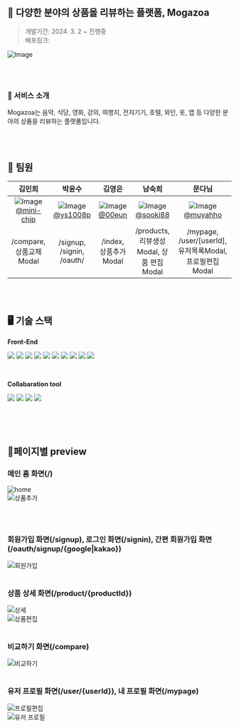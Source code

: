 ## 📱 다양한 분야의 상품을 리뷰하는 플랫폼, Mogazoa

> 개발기간: 2024. 3. 2 ~ 진행중 <br/>
> 배포링크: <br/>

![Image](https://github.com/5-1-Mogazoa/Mogazoa/assets/131663155/bd9224d0-cb8c-4069-b89b-bb741d353e7b)

<br/>
<br/>

### 🔎 서비스 소개

Mogazoa는 음악, 식당, 영화, 강의, 여행지, 전자기기, 호텔, 와인, 옷, 앱 등 다양한 분야의 상품을 리뷰하는 플랫폼입니다.

<br/>
<br/>

## 👭 팀원

|                                                                         김민희                                                                         |                                                                       박윤수                                                                       |                                                                     김영은                                                                     |                                                                       남숙희                                                                       |                                                                       문다님                                                                       |
| :----------------------------------------------------------------------------------------------------------------------------------------------------: | :------------------------------------------------------------------------------------------------------------------------------------------------: | :--------------------------------------------------------------------------------------------------------------------------------------------: | :------------------------------------------------------------------------------------------------------------------------------------------------: | :------------------------------------------------------------------------------------------------------------------------------------------------: |
| ![Image](https://github.com/5-1-Mogazoa/Mogazoa/assets/131663155/211fafc5-0b8b-4e09-8a93-8f84e6f3c572) <br/>[@mini-chip](https://github.com/mini-chip) | ![Image](https://github.com/5-1-Mogazoa/Mogazoa/assets/131663155/201f6c37-7273-4108-8baa-62e9ece5a860) <br/>[@ys1008p](https://github.com/ys1008p) | ![Image](https://github.com/5-1-Mogazoa/Mogazoa/assets/131663155/6acc7f91-f349-4f71-bade-9dc67bc44773) <br/>[@00eun](https://github.com/00eun) | ![Image](https://github.com/5-1-Mogazoa/Mogazoa/assets/131663155/9c4d7406-a2ec-4f77-8b8b-bb4d3aec70ba) <br/>[@sooki88](https://github.com/sooki88) | ![Image](https://github.com/5-1-Mogazoa/Mogazoa/assets/131663155/099a4aab-a7bb-41fe-828a-5e7071a48aa1) <br/>[@muyahho](https://github.com/muyahho) |
|                                                                /compare, 상품교체Modal                                                                 |                                                             /signup, /signin, /oauth/                                                              |                                                             /index, 상품추가Modal                                                              |                                                      /products, 리뷰생성Modal, 상품 편집Modal                                                      |                                              /mypage, /user/[userId], 유저목록Modal, 프로필편집Modal                                               |

<br/>
<br/>

## 🖥️ 기술 스택

<Strong>Front-End</Strong>

<img src="https://img.shields.io/badge/React-2DDEF9?style=flat&logo=React&logoColor=white"/> <img src="https://img.shields.io/badge/Typescript-005ADC?style=flat&logo=Typescript&logoColor=white"/> <img src="https://img.shields.io/badge/Next.js-000000?style=flat&logo=Next.js&logoColor=white"/> <img src="https://img.shields.io/badge/Javascript-F7DF1E?style=flat&logo=JAVASCTIPT&logoColor=white"/> <img src="https://img.shields.io/badge/HTML5-E34F26?style=flat&logo=HTML5&logoColor=white"/>
<img src="https://img.shields.io/badge/StyledComponent-FF6AED?style=flat&logo=StyledComponent&logoColor=white"/>
<img src="https://img.shields.io/badge/Git-F05032?style=flat&logo=git&logoColor=white"/> <img src="https://img.shields.io/badge/Reacthookform-EC5990?style=flat&logo=Reacthookform&logoColor=white"/> <img src="https://img.shields.io/badge/Axios-000000?style=flat&logo=Axios&logoColor=white"/> <img src="https://img.shields.io/badge/usehooksts-F7DF1E?style=flat&logo=usehooksts&logoColor=white"/>

<br/>

<Strong>Collabaration tool</Strong>

<img src="https://img.shields.io/badge/GitHub-000000?style=flat&logo=GitHub&logoColor=white"/> <img src="https://img.shields.io/badge/Discode-5865F2?style=flat&logo=discode&logoColor=white"/> <img src="https://img.shields.io/badge/Notion-000000?style=flat&logo=notion&logoColor=white"/> <img src="https://img.shields.io/badge/Figma-F24E1E?style=flat&logo=Figma&logoColor=white"/>

<br/>

<br/>
<br/>

## 📄페이지별 preview

### 메인 홈 화면(/)

![home](https://github.com/5-1-Mogazoa/Mogazoa/assets/131663155/ad24be7f-9cdb-417b-af41-ad2d1c843568)
<br/>
![상품추가](https://github.com/5-1-Mogazoa/Mogazoa/assets/131663155/a3af507c-7a7f-4ed7-9890-9c2f7749c59e)

<br/>
<br/>

### 회원가입 화면(/signup), 로그인 화면(/signin), 간편 회원가입 화면(/oauth/signup/{google|kakao})

![회원가입](https://github.com/5-1-Mogazoa/Mogazoa/assets/131663155/8365842a-503e-481b-b3d5-d04cedfa858b)
<br/>
<br/>

### 상품 상세 화면(/product/{productId})

![상세](https://github.com/5-1-Mogazoa/Mogazoa/assets/131663155/0cb80c6b-c9bd-492e-8c91-7e70467f316f)
<br/>
![상품편집](https://github.com/5-1-Mogazoa/Mogazoa/assets/131663155/9bb2ef3f-d301-4fc3-b7ee-fb1f5c84652e)
<br/>
<br/>

### 비교하기 화면(/compare)

![비교하기](https://github.com/5-1-Mogazoa/Mogazoa/assets/131663155/889a9e00-bb26-4f8e-9625-2301538aa6d3)
<br/>
<br/>

### 유저 프로필 화면(/user/{userId}), 내 프로필 화면(/mypage)

![프로필편집](https://github.com/5-1-Mogazoa/Mogazoa/assets/131663155/2fedb74d-7dda-4799-a539-50738ba44b79)
<br/>
![유저 프로필](https://github.com/5-1-Mogazoa/Mogazoa/assets/131663155/78c89d6a-7514-4f1d-a33e-a89441ccc93c)

<br/>
<br/>
